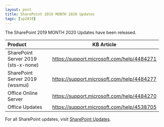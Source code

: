 ```yaml
---
layout: post
title: SharePoint 2019 MONTH 2020 Updates
tags: [sp2019]
---
```


The SharePoint 2019 MONTH 2020 Updates have been released.

|Product | KB Article |
|:--- |--- |
|SharePoint Server 2019 (sts-x-none) | <https://support.microsoft.com/help/4484271> |
|SharePoint Server 2019 (wssmui) | <https://support.microsoft.com/help/4484277> |
|Office Online Server | <https://support.microsoft.com/help/4484270> |
|Office Updates | <https://support.microsoft.com/help/4538705>|

For all SharePoint updates, visit [SharePoint Updates](https://sharepointupdates.com).
